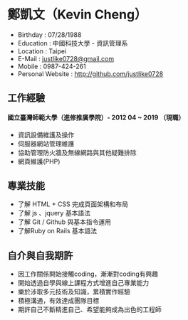 <body>
	<h1>鄭凱文（Kevin Cheng）</h1>
	<ul>
	  <li>Birthday : 07/28/1988</li>
	  <li>Education : 中國科技大學 - 資訊管理系</li>
	  <li>Location : Taipei</li>
	  <li>E-Mail : <a href="mailto:justlike0728@gmail.com">justlike0728@gmail.com</a></li>
	  <li>Mobile : 0987-424-261</li>
	  <li>Personal Website : <a href="http://github.com/justlike0728">http://github.com/justlike0728</a></li>
	</ul>
	<h2><a id="user-content-工作經驗" class="kevin" href="#工作經驗"></a>工作經驗</h2>
	<h4>國立臺灣師範大學（進修推廣學院）- 2012 04 ~ 2019 （現職）</h4>
	<ul>
	  <li>資訊設備維護及操作</li>
	  <li>伺服器網站管理維護</li>
	  <li>協助管理防火牆及無線網路與其他疑難排除</li>
	  <li>網頁維護(PHP)</li>
	</ul>
	<h2><a id="user-content-專業技能" class="kevin" href="#專業技能"></a>專業技能</h2>
	<!-- <h3><a id="user-content-htmlcss" class="kevin" href=""></a>HTML/CSS</h3> -->
	<ul>
	  <li>了解 HTML + CSS 完成頁面架構和布局</li>
	  <li>了解 js 、jquery 基本語法</li>
	  <li>了解 Git / Github 與基本指令運用</li>
	  <li>了解Ruby on Rails 基本語法</li>
	</ul>
	<!-- <h2><a id="user-content-作品集" class="kevin" href="#"></a>Portfolio 作品集</h2> -->
	<h2><a id="user-content-自介與自我期許" class="kevin" href="#自介與自我期許"></a>自介與自我期許</h2>
	<ul>
	  <li>因工作關係開始接觸coding，漸漸對coding有興趣</li>
	  <li>開始透過自學與線上課程方式增進自己專業能力</li>
	  <li>樂於涉取多元技術及知識，累積實作經驗</li>
	  <li>積極溝通，有效達成團隊目標</li>
	  <li>期許自己不斷精進自己、希望能夠成為出色的工程師</li>
	</ul>
</body>
